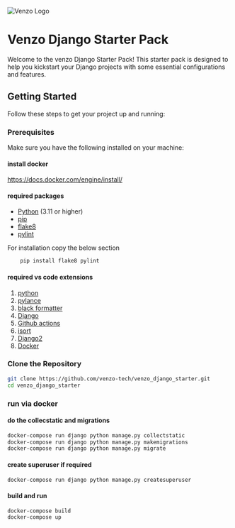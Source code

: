 
![Venzo Logo](https://venzotechnologies.com/static/media/logo.20c3af3bf8b6aedba1ed0e68ca927882.svg)

# Venzo Django Starter Pack

Welcome to the venzo Django Starter Pack! This starter pack is designed to help you kickstart your Django projects with some essential configurations and features.

## Getting Started

Follow these steps to get your project up and running:

### Prerequisites

Make sure you have the following installed on your machine:


#### install docker 

https://docs.docker.com/engine/install/



#### required packages
- [Python](https://www.python.org/downloads/) (3.11 or higher)
- [pip](https://pip.pypa.io/en/stable/installation/)
- [flake8](https://pypi.org/project/flake8/)
- [pylint](https://pypi.org/project/pylint/)

For installation copy the below section 

```bash
    pip install flake8 pylint
```

#### required vs code extensions

1. [python](https://marketplace.visualstudio.com/items?itemName=ms-python.python)
2. [pylance](https://marketplace.visualstudio.com/items?itemName=ms-python.vscode-pylance)
3. [black formatter](https://marketplace.visualstudio.com/items?itemName=ms-python.black-formatter)
4. [Django](https://marketplace.visualstudio.com/items?itemName=batisteo.vscode-django)
5. [Github actions](https://marketplace.visualstudio.com/items?itemName=GitHub.vscode-github-actions)
6. [isort](https://marketplace.visualstudio.com/items?itemName=ms-python.isort)
7. [Django2](https://marketplace.visualstudio.com/items?itemName=bigonesystems.django)
8. [Docker](https://marketplace.visualstudio.com/items?itemName=ms-azuretools.vscode-docker)


### Clone the Repository
```bash
git clone https://github.com/venzo-tech/venzo_django_starter.git
cd venzo_django_starter
```

### run via docker 

#### do the collecstatic and migrations
```bash
docker-compose run django python manage.py collectstatic
docker-compose run django python manage.py makemigrations
docker-compose run django python manage.py migrate
```


#### create superuser if required

```bash
docker-compose run django python manage.py createsuperuser
```

#### build and run
```bash
docker-compose build
docker-compose up
```

